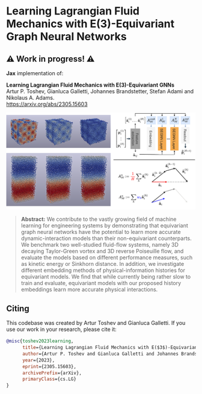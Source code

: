 # Learning Lagrangian Fluid Mechanics with E(3)-Equivariant Graph Neural Networks

## :warning: Work in progress! :warning:

__Jax__ implementation of:

__Learning Lagrangian Fluid Mechanics with E(3)-Equivariant GNNs__<br>
Artur P. Toshev, Gianluca Galletti, Johannes Brandstetter, Stefan Adami and Nikolaus A. Adams.<br>
https://arxiv.org/abs/2305.15603

<picture>
  <source media="(prefers-color-scheme: dark)" srcset="/assets/gsi_dark.png">
  <source media="(prefers-color-scheme: light)" srcset="/assets/gsi.png">
  <img alt="Left: time snapshots of velocity magnitude of Taylor-Green vortex flow (top), reverse Poiseuille flow (bottom). Right: attribute embedding model (top), effect of different embedding strategies on velocity (bottom)." src="/assets/gsi.png">
</picture>


>__Abstract:__ We contribute to the vastly growing field of machine learning for engineering systems by demonstrating that equivariant graph neural networks have the potential to learn more accurate dynamic-interaction models than their non-equivariant counterparts. We benchmark two well-studied fluid-flow systems, namely 3D decaying Taylor-Green vortex and 3D reverse Poiseuille flow, and evaluate the models based on different performance measures, such as kinetic energy or Sinkhorn distance. In addition, we investigate different embedding methods of physical-information histories for equivariant models. We find that while currently being rather slow to train and evaluate, equivariant models with our proposed history embeddings learn more accurate physical interactions.


## Citing
This codebase was created by Artur Toshev and Gianluca Galletti. If you use our work in your research, please cite it:
```bibtex
@misc{toshev2023learning,
      title={Learning Lagrangian Fluid Mechanics with E($3$)-Equivariant Graph Neural Networks}, 
      author={Artur P. Toshev and Gianluca Galletti and Johannes Brandstetter and Stefan Adami and Nikolaus A. Adams},
      year={2023},
      eprint={2305.15603},
      archivePrefix={arXiv},
      primaryClass={cs.LG}
}
```
